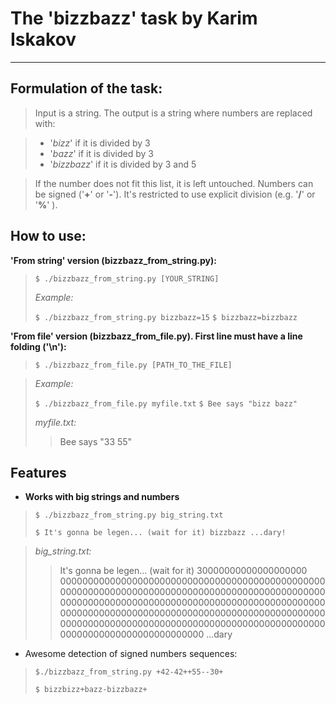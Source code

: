 **The 'bizzbazz' task by Karim Iskakov**
====================================


----------


Formulation of the task:
----------------
>Input is a string. The output is a string where numbers are replaced with:

> - '*bizz*' if it is divided by 3
> - '*bazz*' if it is divided by 3
> - '*bizzbazz*' if it is divided by 3 and 5

> If the number does not fit this list, it is left untouched. Numbers can be signed ('**+**' or '**-**'). It's restricted to use explicit division (e.g. '**/**' or '**%**' ).

How to use:
----------------
**'From string' version (bizzbazz_from_string.py):**

>`$ ./bizzbazz_from_string.py [YOUR_STRING]`
>
>*Example:*
>
>`$ ./bizzbazz_from_string.py bizzbazz=15`
>`$ bizzbazz=bizzbazz`

**'From file' version (bizzbazz_from_file.py). First line must have a line folding ('\n'):**

>`$ ./bizzbazz_from_file.py [PATH_TO_THE_FILE]`

>*Example:*
>
>`$ ./bizzbazz_from_file.py myfile.txt`
>`$ Bee says "bizz bazz"`
>
>*myfile.txt:*
>
>> Bee says "33 55"


Features
-------------

 - **Works with big strings and numbers**

>`$ ./bizzbazz_from_string.py big_string.txt`
>
>`$ It's gonna be legen... (wait for it) bizzbazz ...dary!`

>*big_string.txt:*
>>It's gonna be legen... (wait for it) 30000000000000000000
>>000000000000000000000000000000000000000000000000
>>000000000000000000000000000000000000000000000000
>>000000000000000000000000000000000000000000000000
>>000000000000000000000000000000000000000000000000
>>000000000000000000000000000000000000000000000000
>>00000000000000000000000000 ...dary

 - Awesome detection of signed numbers sequences:
>`$./bizzbazz_from_string.py +42-42++55--30+`
>
>`$ bizzbizz+bazz-bizzbazz+`
